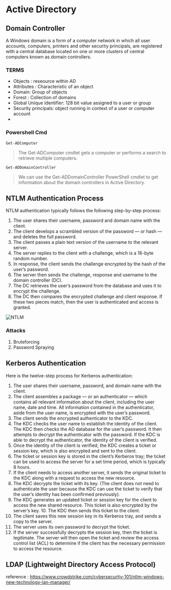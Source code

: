 # Active Directory


## Domain Controller 

A Windows domain is a form of a computer network in which all user accounts, computers, printers and other security principals, are registered with a central database located on one or more clusters of central computers known as domain controllers.

### TERMS

- Objects : reseource within AD
- Attributes : Characteristic of an object
- Domain: Group of objects
- Forest : Collection of domains
- Global Unique Identifier:  128 bit value assigned to a user or group
- Security principals: object running in context of a user or computer account
- 




### Powershell Cmd

  ```
  Get-ADComputer 
  ```
  > The Get-ADComputer cmdlet gets a computer or performs a search to retrieve multiple computers.
  ```
  Get-ADDomainController
  ```

  > We can use the Get-ADDomainController PowerShell cmdlet to get information about the domain controllers in Active Directory. 




## NTLM Authentication Process

NTLM authentication typically follows the following step-by-step process:

1. The user shares their username, password and domain name with the client.
2. The client develops a scrambled version of the password — or hash — and deletes the full password.
3. The client passes a plain text version of the username to the relevant server.
4. The server replies to the client with a challenge, which is a 16-byte random number.
5. In response, the client sends the challenge encrypted by the hash of the user’s password.
6. The server then sends the challenge, response and username to the domain controller (DC).
7. The DC retrieves the user’s password from the database and uses it to encrypt the challenge.
8. The DC then compares the encrypted challenge and client response. If these two pieces match, then the user is authenticated and access is granted.

![NTLM](https://github.com/proflamyt/300days-of-hacking/blob/main/Topic14/pictures/c9113ad0ff443dd0973736552e85aa69.png)

### Attacks 
1. Bruteforcing 
2. Password Spraying



## Kerberos Authentication
Here is the twelve-step process for Kerberos authentication:

1. The user shares their username, password, and domain name with the client.
2. The client assembles a package — or an authenticator — which contains all relevant information about the client, including the user name, date and time. All information contained in the authenticator, aside from the user name, is encrypted with the user’s password.
3. The client sends the encrypted authenticator to the KDC.
4. The KDC checks the user name to establish the identity of the client. The KDC then checks the AD database for the user’s password. It then attempts to decrypt the authenticator with the password. If the KDC is able to decrypt the authenticator, the identity of the client is verified.
5. Once the identity of the client is verified, the KDC creates a ticket or session key, which is also encrypted and sent to the client.
6. The ticket or session key is stored in the client’s Kerberos tray; the ticket can be used to access the server for a set time period, which is typically 8 hours.
7. If the client needs to access another server, it sends the original ticket to the KDC along with a request to access the new resource.
8. The KDC decrypts the ticket with its key. (The client does not need to authenticate the user because the KDC can use the ticket to verify that the user’s identity has been confirmed previously).
9. The KDC generates an updated ticket or session key for the client to access the new shared resource. This ticket is also encrypted by the server’s key. 10. The KDC then sends this ticket to the client.
11. The client saves this new session key in its Kerberos tray, and sends a copy to the server.
12. The server uses its own password to decrypt the ticket.
13. If the server successfully decrypts the session key, then the ticket is legitimate. The server will then open the ticket and review the access control list (ACL) to determine if the client has the necessary permission to access the resource.



## LDAP (Lightweight Directory Access Protocol)

reference : https://www.crowdstrike.com/cybersecurity-101/ntlm-windows-new-technology-lan-manager/
